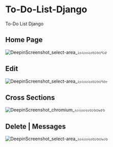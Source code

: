 # To-Do-List-Django
 To-Do List Django 


## Home Page

![DeepinScreenshot_select-area_২০২০০২০৬১৬৩৭১৫](https://user-images.githubusercontent.com/30366380/73932748-2012f980-4905-11ea-90b0-ec0fb9e053a8.png)

## Edit
![DeepinScreenshot_select-area_২০২০০২০৬১৬৩৭৫৮](https://user-images.githubusercontent.com/30366380/73932897-77b16500-4905-11ea-8c32-49eff4768dd5.png)

## Cross Sections
![DeepinScreenshot_chromium_২০২০০২০৬১৬৩৯৫৬](https://user-images.githubusercontent.com/30366380/73932945-99aae780-4905-11ea-9649-0e8c0fa9bbb8.png)

## Delete | Messages
![DeepinScreenshot_select-area_২০২০০২০৬১৬৩৯০৬](https://user-images.githubusercontent.com/30366380/73933049-daa2fc00-4905-11ea-9b54-ee4ce991cdea.png)
